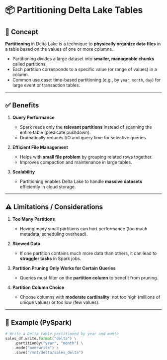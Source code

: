 # 📦 Partitioning Delta Lake Tables

## 📌 Concept
**Partitioning** in Delta Lake is a technique to **physically organize data files** in a table based on the values of one or more columns.  

- Partitioning divides a large dataset into **smaller, manageable chunks** called partitions.  
- Each partition corresponds to a specific value (or range of values) in a column.  
- Common use case: time-based partitioning (e.g., by `year`, `month`, `day`) for large event or transaction tables.  


---

## ✅ Benefits
1. **Query Performance**
   - Spark reads only the **relevant partitions** instead of scanning the entire table (predicate pushdown).  
   - Dramatically reduces I/O and query time for selective queries.  

2. **Efficient File Management**
   - Helps with **small file problem** by grouping related rows together.  
   - Improves compaction and maintenance in large tables.  

3. **Scalability**
   - Partitioning enables Delta Lake to handle **massive datasets** efficiently in cloud storage.  

---

## ⚠️ Limitations / Considerations
1. **Too Many Partitions**
   - Having many small partitions can hurt performance (too much metadata, scheduling overhead).  

2. **Skewed Data**
   - If one partition contains much more data than others, it can lead to **straggler tasks** in Spark jobs.  

3. **Partition Pruning Only Works for Certain Queries**
   - Queries must filter on the **partition column** to benefit from pruning.  

4. **Partition Column Choice**
   - Choose columns with **moderate cardinality**: not too high (millions of unique values) or too low (few values).  

---

## 🔧 Example (PySpark)
```python
# Write a Delta table partitioned by year and month
sales_df.write.format("delta") \
    .partitionBy("year", "month") \
    .mode("overwrite") \
    .save("/mnt/delta/sales_delta")
